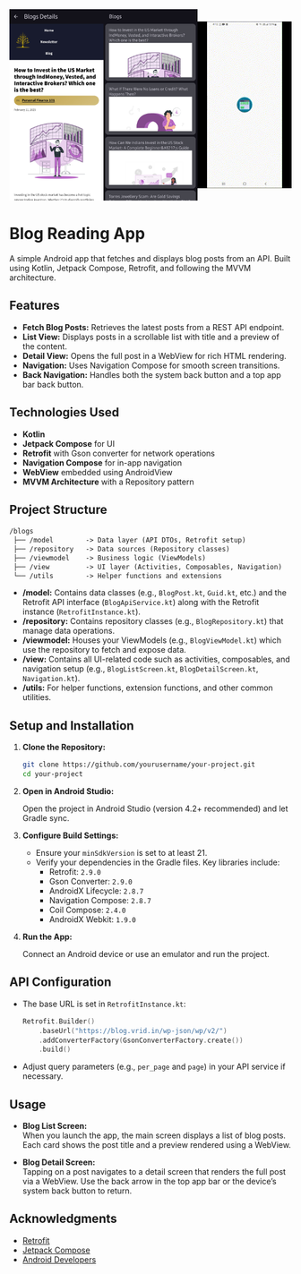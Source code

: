 <div style="display: flex; justify-content: space-around; align-items: center;">
  <a href="Screenshot">
    <img src="media/blog1.jpg" alt="HomeScreen" width="200">
  </a>
  <a href="ScreenShot">
    <img src="media/blog2.jpg" alt="SignIn" width="200">
  </a>
    <a href="Gif">
    <img src="media/blogsvid.gif" alt="SignIn" width="200">
  </a>

</div>

# Blog Reading App

A simple Android app that fetches and displays blog posts from an API. Built using Kotlin, Jetpack Compose, Retrofit, and following the MVVM architecture.

## Features

- **Fetch Blog Posts:** Retrieves the latest posts from a REST API endpoint.
- **List View:** Displays posts in a scrollable list with title and a preview of the content.
- **Detail View:** Opens the full post in a WebView for rich HTML rendering.
- **Navigation:** Uses Navigation Compose for smooth screen transitions.
- **Back Navigation:** Handles both the system back button and a top app bar back button.

## Technologies Used

- **Kotlin**
- **Jetpack Compose** for UI
- **Retrofit** with Gson converter for network operations
- **Navigation Compose** for in-app navigation
- **WebView** embedded using AndroidView
- **MVVM Architecture** with a Repository pattern

## Project Structure

```
/blogs
 ├── /model        -> Data layer (API DTOs, Retrofit setup)
 ├── /repository   -> Data sources (Repository classes)
 ├── /viewmodel    -> Business logic (ViewModels)
 ├── /view         -> UI layer (Activities, Composables, Navigation)
 └── /utils        -> Helper functions and extensions
```

- **/model:** Contains data classes (e.g., `BlogPost.kt`, `Guid.kt`, etc.) and the Retrofit API interface (`BlogApiService.kt`) along with the Retrofit instance (`RetrofitInstance.kt`).
- **/repository:** Contains repository classes (e.g., `BlogRepository.kt`) that manage data operations.
- **/viewmodel:** Houses your ViewModels (e.g., `BlogViewModel.kt`) which use the repository to fetch and expose data.
- **/view:** Contains all UI-related code such as activities, composables, and navigation setup (e.g., `BlogListScreen.kt`, `BlogDetailScreen.kt`, `Navigation.kt`).
- **/utils:** For helper functions, extension functions, and other common utilities.

## Setup and Installation

1. **Clone the Repository:**

   ```bash
   git clone https://github.com/yourusername/your-project.git
   cd your-project
   ```

2. **Open in Android Studio:**

   Open the project in Android Studio (version 4.2+ recommended) and let Gradle sync.

3. **Configure Build Settings:**

   - Ensure your `minSdkVersion` is set to at least 21.
   - Verify your dependencies in the Gradle files. Key libraries include:
     - Retrofit: `2.9.0`
     - Gson Converter: `2.9.0`
     - AndroidX Lifecycle: `2.8.7`
     - Navigation Compose: `2.8.7`
     - Coil Compose: `2.4.0`
     - AndroidX Webkit: `1.9.0`

4. **Run the App:**

   Connect an Android device or use an emulator and run the project.

## API Configuration

- The base URL is set in `RetrofitInstance.kt`:

   ```kotlin
   Retrofit.Builder()
       .baseUrl("https://blog.vrid.in/wp-json/wp/v2/")
       .addConverterFactory(GsonConverterFactory.create())
       .build()
   ```

- Adjust query parameters (e.g., `per_page` and `page`) in your API service if necessary.

## Usage

- **Blog List Screen:**  
  When you launch the app, the main screen displays a list of blog posts. Each card shows the post title and a preview rendered using a WebView.
  
- **Blog Detail Screen:**  
  Tapping on a post navigates to a detail screen that renders the full post via a WebView. Use the back arrow in the top app bar or the device’s system back button to return.

## Acknowledgments

- [Retrofit](https://square.github.io/retrofit/)
- [Jetpack Compose](https://developer.android.com/jetpack/compose)
- [Android Developers](https://developer.android.com/)

